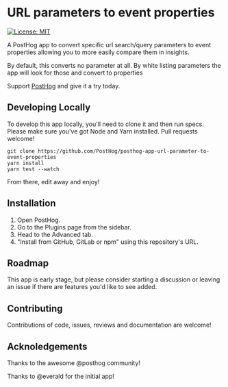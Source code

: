 # URL parameters to event properties

[![License: MIT](https://img.shields.io/badge/License-MIT-red.svg?style=flat-square)](https://opensource.org/licenses/MIT)

A PostHog app to convert specific url search/query parameters to event properties allowing you to more easily compare them in insights.

By default, this converts no parameter at all. By white listing parameters the app will look for those and convert to properties

Support [PostHog](https://posthog.com/) and give it a try today.

## Developing Locally

To develop this app locally, you'll need to clone it and then run specs. Please make sure you've got Node and Yarn installed. Pull requests welcome!

```
git clone https://github.com/PostHog/posthog-app-url-parameter-to-event-properties
yarn install
yarn test --watch
```

From there, edit away and enjoy!

## Installation

1. Open PostHog.
1. Go to the Plugins page from the sidebar.
1. Head to the Advanced tab.
1. "Install from GitHub, GitLab or npm" using this repository's URL.

## Roadmap

This app is early stage, but please consider starting a discussion or leaving an issue if there are features you'd like to see added.

## Contributing

Contributions of code, issues, reviews and documentation are welcome!

## Acknoledgements

Thanks to the awesome @posthog community!

Thanks to @everald for the initial app!
